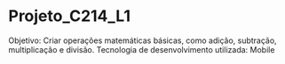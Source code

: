 # Projeto_C214_L1
Objetivo: Criar operações matemáticas básicas, como adição, subtração, multiplicação e divisão.
Tecnologia de desenvolvimento utilizada: Mobile
